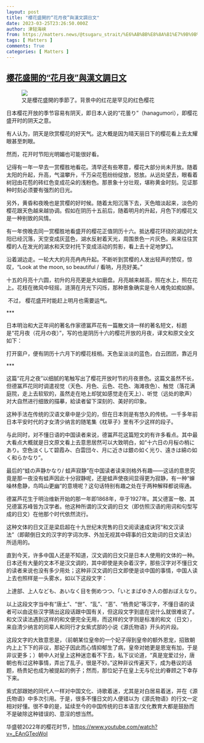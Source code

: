 ```yaml
---
layout: post
title: "櫻花盛開的“花月夜”與漢文調日文"
date: 2023-03-25T23:26:50.000Z
author: 津轻海峡
from: https://matters.news/@tsugaru_strait/%E6%AB%BB%E8%8A%B1%E7%9B%9B%E9%96%8B%E7%9A%84-%E8%8A%B1%E6%9C%88%E5%A4%9C-%E8%88%87%E6%BC%A2%E6%96%87%E8%AA%BF%E6%97%A5%E6%96%87-bafybeiaugzvdx5j6khgp5atypeorwzwcyrvf5sopp4xcezoy5r5xkorggi
tags: [ Matters ]
comments: True
categories: [ Matters ]
---
```

<!--1679786810000-->
[櫻花盛開的“花月夜”與漢文調日文](https://matters.news/@tsugaru_strait/%E6%AB%BB%E8%8A%B1%E7%9B%9B%E9%96%8B%E7%9A%84-%E8%8A%B1%E6%9C%88%E5%A4%9C-%E8%88%87%E6%BC%A2%E6%96%87%E8%AA%BF%E6%97%A5%E6%96%87-bafybeiaugzvdx5j6khgp5atypeorwzwcyrvf5sopp4xcezoy5r5xkorggi)
------

<div>
<figure class="image"><img src="https://assets.matters.news/embed/41e66708-6791-48cb-99d9-108b5e826294.jpeg" data-asset-id="41e66708-6791-48cb-99d9-108b5e826294" referrerpolicy="no-referrer"><figcaption><span>又是櫻花盛開的季節了。背景中的红花是罕见的红色樱花</span></figcaption></figure><p>日本樱花开放的季节容易有阴天，即日本人说的“花曇り”（hanagumori），即樱花盛开时的阴天之意。</p><p>有人认为，阴天是欣赏樱花的好天气。这大概是因为晴天丽日下的樱花看上去太耀眼甚至刺眼。</p><p>然而，花开时节阳光明媚也可能很好看。</p><p>记得有一年一早去一赏樱胜地看花。清早还有些寒意，樱花大部分尚未开放。随着太阳的升起，升高，气温攀升，千万朵花苞纷纷绽放，怒放。从远处望去，眼看着树冠由花苞的砖红色变成花朵的浅粉色。那景象十分壮观，堪称黄金时刻。见证那种时刻必须要有强烈的日光。</p><p>另外，黄昏和夜晚也是赏樱的好时候。随着太阳沉落下去，天色暗淡起来，淡色的樱花跟天色越来越协调。假如在阴历十五前后，随着明月的升起，月色下的樱花又是一种别致的风情。</p><p>有一年傍晚去同一赏樱胜地看盛开的樱花正值阴历十六。抵达樱花环绕的湖边时太阳已经沉落，天空变成灰蓝色，湖水反射着天光，周围景色一片灰色。来来往往赏樱的人在发光的湖水和天空衬托下变成活动的剪影，看上去十足地梦幻。</p><p>沿着湖边走。一轮大大的月亮冉冉升起。不断听到赏樱的人发出轻声的赞叹，惊叹，“Look at the moon, so beautiful / 看呐，月亮好美。”</p><p>十五的月亮十六圆，初升的月亮更是大如磨盘。月亮越来越高，照在水上，照在花上。花枝在微风中轻摇，涟漪在月光下闪烁，那种景象确实是令人难免如痴如醉。</p><p> 不过， 樱花盛开时能赶上明月也需要运气。</p><p>***</p><p>日本明治和大正年间的著名作家德冨芦花有一篇散文诗一样的著名短文，标题是“花月夜（花月の夜）”，写的也是阴历十六的樱花开放的月夜，译文和原文全文如下：</p><pre class="ql-syntax" spellcheck="false">打开窗户，便有阴历十六月下的樱花枝梢。天色呈淡淡的蓝色，白云团团，靠近月亮的光亮如银，远处的则柔和如棉。戸を明くれば、十六日の月桜の梢にあり。空色淡くして碧霞み、白雲団々、月に近きは銀の如く光り、遠きは綿の如く和らかなり。春天的群星点缀着天空，光芒比影子还微弱。月色微茫映照着花。月色给繁茂的花枝遮挡之处有些发暗。一枝独秀伸向月亮，呈现出淡淡的白色，风姿难以言喻。疏淡的光与影投射到落花点点的庭院，走在地上感觉宛若走在天上。春星影よりも微かすかに空を綴る。微茫月色、花に映じて、密なる枝は月を鎖してほの闇く、疎なる一枝は月にさし出でゝほの白く、風情言ひ尽し難がたし。薄き影と、薄き光は、落花点々たる庭に落ちて、地を歩す、宛ながら天を歩むの感あり。遥望海滩方向，沙洲一片白茫茫。不知何处传来唱俚曲的声音。浜の方を望めば、砂洲茫々として白し。何処やらに俚歌を唱ふ声あり。又雨啪啦啪啦下起来。不久又停了。已にして雨はら／＼と降り来ぬ。やがてまた止みぬ。月亮给春云遮盖，夜空微微发白，樱花花色淡然，几近于无。蛙声寂静。春雲月を籠めて、夜ほの白く、桜花澹として無からむとす。蛙の声静かなり。</pre><p>***</p><p>这篇“花月之夜”以细腻的笔触写出了樱花开放时节的月夜景色。这篇文虽然不长，但德冨芦花同时调遣视觉（天色、月色、云色、花色、海滩夜色）、触觉（落花满庭院，走上去软软的，虽然走在地上却犹如感觉走在天上）、听觉（远处的歌声）对大自然进行细致的描摹，給读者留下深刻的、美好的印象。</p><p>这种手法在传统的汉语文章中是少见的，但在日本则是有悠久的传统。一千多年前日本平安时代的才女清少纳言的随笔集《枕草子》里有不少这样的段子。</p><p>与此同时，对不懂日语的中国读者来说，德冨芦花这篇短文的有许多看点。其中最大看点大概就是日文原文看上去意思居然可以大致明白，如“十六日の月桜の梢にあり。空色淡くして碧霞み、白雲団々、月に近きは銀の如く光り、遠きは綿の如く和らかなり”。</p><p>最后的“蛙の声静かなり/ 蛙声寂静”在中国读者读来则格外有趣——这话的意思究竟是那一夜没有蛙声因此十分寂静呢，还是蛙声使夜间显得更为寂静，有一种“蝉噪林愈静，鸟鸣山更幽”的意境呢？这句话特别有趣之处在于两种解释都说得通。</p><p>德冨芦花生于明治维新开始的那一年即1868年，卒于1927年。其父德富一敬、其兄德富苏峰皆为汉学者。他这种所谓的汉文调的日文（即仿照汉语的用词和句型写成的日文）在他那个时代依然流行。</p><p>这种文体的日文正是梁启超在十九世纪末兜售的日文阅读速成诀窍“和文汉读法”（即颠倒日文的汉字的字词次序、外加无视其中碍事的日文助词的日文读法）所适用的。</p><p>直到今天，许多中国人还是不知道，汉文调的日文只是日本人使用的文体的一种。日本还有大量的文本不是汉文调的，其中即使是夹杂着汉字，那些汉字对不懂日文的读者来说也没有多少用处；这种非汉文调的日文即使是谈中国的事情，中国人读上去也照样是一头雾水，如以下这段文字：</p><pre class="ql-syntax" spellcheck="false">上達部、上人なども、あいなく目を側めつつ、「いとまばゆき人の御おぼえなり。唐土にも、かかる事の起こりにこそ、世も乱れ、悪しかりけれ」と、やうやう天の下にもあぢきなう、人のもてなやみぐさになりて、楊貴妃の例も引き出でつべくなりゆくに、いとはしたなきこと多かれど、かたじけなき御心ばへのたぐひなきを頼みにてまじらひたまふ。</pre><p>以上这段文字当中有“唐土”、“世”、“乱”、“恶”、“杨贵妃”等汉字，不懂日语的读者可以由这些汉字猜出这段话跟中国有关，但这段文字到底在说什么就很难说了。和文汉读法遇到这样的和文便完全无用，而这样的文字则是标准的和文（日文），来自清少纳言的同辈人和同行才女紫式部的小说《源氏物语》开头的片段。</p><p>这段文字的大致意思是，（前朝某位皇帝的一个妃子得到皇帝的额外恩宠，招致朝内上上下下的非议，那妃子因此而心情抑郁生了病，皇帝对她更是恩宠有加，于是非议更多；）朝中人对皇上这种迷恋看不下去，私下议论道，“真是宠爱过分，唐朝也有过这种事情，弄出了乱子，很是不妙。”这种非议传遍天下，成为巷议的话题，杨贵妃也成为被提起的例子；然而，那位妃子在皇上无与伦比的眷顾之下幸存下来。</p><p>紫式部跟她的同代人一样对中国文化、诗歌着迷，尤其是对白居易着迷，并在《源氏物语》中多次引用。于是，很多不懂日文的人便错以为《源氏物语》的行文一定相对好懂。很不幸的是，延续至今的中国传统的日本语言/文化教育大都是鼓励而不是破除这种错误的、意淫的想当然。</p><p>华盛顿2022年的樱花时节，<a href="https://www.youtube.com/watch?v=_EAnGTeoWoI" rel="noopener noreferrer" target="_blank">https://www.youtube.com/watch?v=_EAnGTeoWoI</a></p>
</div>
